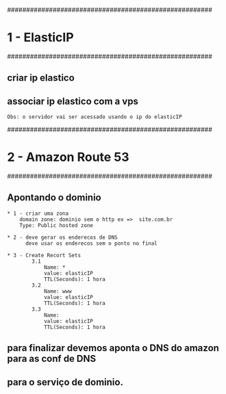 ######################################################
# 1 - ElasticIP 
######################################################

## criar ip elastico

## associar ip elastico com a vps
	Obs: o servidor vai ser acessado usando o ip do elasticIP




######################################################
# 2 - Amazon Route 53
######################################################
## Apontando o dominio 

	* 1 - criar uma zona
		domain zone: dominio sem o http ex =>  site.com.br
		Type: Public hosted zone

	* 2 - deve gerar os enderecos de DNS
		  deve usar os enderecos sem o ponto no final

	* 3 - Create Recort Sets
			3.1
				Name: *
				value: elasticIP
				TTL(Seconds): 1 hora
			3.2
				Name: www
				value: elasticIP
				TTL(Seconds): 1 hora
			3.3
				Name: 
				value: elasticIP
				TTL(Seconds): 1 hora

## para finalizar devemos aponta o DNS do amazon para as conf de DNS 
## para o serviço de dominio.